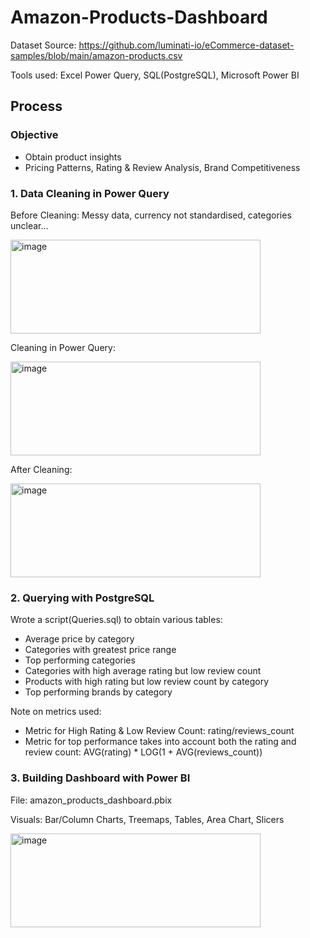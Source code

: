 # Amazon-Products-Dashboard
Dataset Source: https://github.com/luminati-io/eCommerce-dataset-samples/blob/main/amazon-products.csv

Tools used: Excel Power Query, SQL(PostgreSQL), Microsoft Power BI 

## Process

### Objective 
- Obtain product insights
- Pricing Patterns, Rating & Review Analysis, Brand Competitiveness

### 1. Data Cleaning in Power Query
Before Cleaning: Messy data, currency not standardised, categories unclear...

<img width="400" height="150" alt="image" src="https://github.com/user-attachments/assets/97761f4a-bb2b-491b-9113-cb0dea087154" />


Cleaning in Power Query:

<img width="400" height="150" alt="image" src="https://github.com/user-attachments/assets/f24bc662-ab7d-4b18-a9f3-6fe4a40690b7" />


After Cleaning:

<img width="400" height="150" alt="image" src="https://github.com/user-attachments/assets/bc76b1ae-204f-4548-b7e8-da3c2dd41a10" />


### 2. Querying with PostgreSQL
Wrote a script(Queries.sql) to obtain various tables:

- Average price by category
- Categories with greatest price range
- Top performing categories
- Categories with high average rating but low review count
- Products with high rating but low review count by category
- Top performing brands by category 

Note on metrics used: 
- Metric for High Rating & Low Review Count: rating/reviews_count
- Metric for top performance takes into account both the rating and review count:
AVG(rating) * LOG(1 + AVG(reviews_count))

### 3. Building Dashboard with Power BI
File: amazon_products_dashboard.pbix


Visuals: Bar/Column Charts, Treemaps, Tables, Area Chart, Slicers

<img width="400" height="150" alt="image" src="https://github.com/user-attachments/assets/de1f116c-5030-46ed-a8a4-966564d9e609" />



